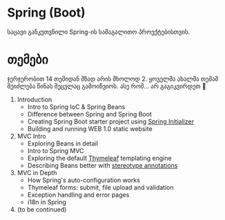 # Spring (Boot)
საცავი განკუთვნილი Spring-ის სამაგალითო პროექტებისთვის.

# თემები
ჯერჯერობით 14 თემიდან მზად არის მხოლოდ 2. ყოველმა ახალმა თემამ შეიძლება წინას შეცვლაც გამოიწვიოს. ასე რომ... არ გაგიკვირდეთ 🙂

1. Introduction
    - Intro to Spring IoC & Spring Beans
    - Difference between Spring and Spring Boot
    - Creating Spring Boot starter project using [Spring Initializer](https://start.spring.io/)
    - Building and running WEB 1.0 static website
2. MVC Intro
    - Exploring Beans in detail
    - Intro to Spring MVC
    - Exploring the default [Thymeleaf](https://www.thymeleaf.org/) templating engine
    - Describing Beans better with [stereotype annotations](https://docs.spring.io/spring-framework/docs/current/javadoc-api/org/springframework/stereotype/package-summary.html)
3. MVC in Depth
    - How Spring's auto-configuration works
    - Thymeleaf forms: submit, file upload and validation
    - Exception handling and error pages
    - i18n in Spring
4. (to be continued)
